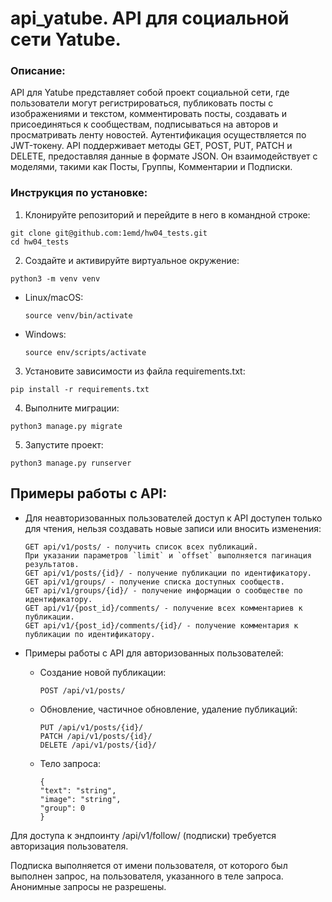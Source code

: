 # api_yatube. API для социальной сети Yatube.

### Описание:

API для Yatube представляет собой проект социальной сети, где пользователи могут регистрироваться, публиковать посты с изображениями и текстом, комментировать посты, создавать и присоединяться к сообществам, подписываться на авторов и просматривать ленту новостей. Аутентификация осуществляется по JWT-токену. API поддерживает методы GET, POST, PUT, PATCH и DELETE, предоставляя данные в формате JSON. Он взаимодействует с моделями, такими как Посты, Группы, Комментарии и Подписки.

### Инструкция по установке:

1. Клонируйте репозиторий и перейдите в него в командной строке:
  ```
  git clone git@github.com:1emd/hw04_tests.git
  cd hw04_tests
  ```
2. Создайте и активируйте виртуальное окружение:
  ```
  python3 -m venv venv
  ```
- Linux/macOS:

  ```
  source venv/bin/activate
  ```

- Windows:
  ```
  source env/scripts/activate
  ```

3. Установите зависимости из файла requirements.txt:
  ```
  pip install -r requirements.txt
  ```

4. Выполните миграции:
  ```
  python3 manage.py migrate
  ```

5. Запустите проект:
  ```
  python3 manage.py runserver
  ```

## Примеры работы с API:

- Для неавторизованных пользователей доступ к API доступен только для чтения, нельзя создавать новые записи или вносить изменения:
  ```
  GET api/v1/posts/ - получить список всех публикаций.
  При указании параметров `limit` и `offset` выполняется пагинация результатов.
  GET api/v1/posts/{id}/ - получение публикации по идентификатору.
  GET api/v1/groups/ - получение списка доступных сообществ.
  GET api/v1/groups/{id}/ - получение информации о сообществе по идентификатору.
  GET api/v1/{post_id}/comments/ - получение всех комментариев к публикации.
  GET api/v1/{post_id}/comments/{id}/ - получение комментария к публикации по идентификатору.
  ```

- Примеры работы с API для авторизованных пользователей:
   - Создание новой публикации:
     ```
     POST /api/v1/posts/
     ```
   - Обновление, частичное обновление, удаление публикаций:
     ```
     PUT /api/v1/posts/{id}/
     PATCH /api/v1/posts/{id}/
     DELETE /api/v1/posts/{id}/
     
     ```
  - Тело запроса:
    ```
    {
    "text": "string",
    "image": "string",
    "group": 0
    }
    ```
Для доступа к эндпоинту /api/v1/follow/ (подписки) требуется авторизация пользователя.

Подписка выполняется от имени пользователя, от которого был выполнен запрос, на пользователя, указанного в теле запроса. Анонимные запросы не разрешены.

